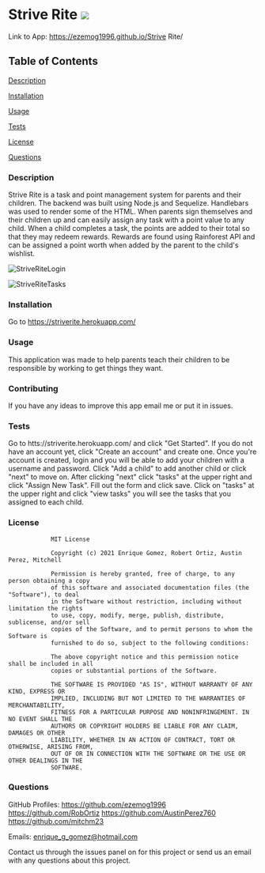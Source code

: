 # Strive Rite ![](https://img.shields.io/badge/license-MIT-green)

Link to App: https://ezemog1996.github.io/Strive Rite/

## Table of Contents

[Description](https://github.com/ezemog1996/StriveRite#description)

[Installation](https://github.com/ezemog1996/StriveRite#installation)

[Usage](https://github.com/ezemog1996/StriveRite#usage)

[Tests](https://github.com/ezemog1996/StriveRite#tests)

[License](https://github.com/ezemog1996/StriveRite#license)

[Questions](https://github.com/ezemog1996/StriveRite#questions)

### Description

Strive Rite is a task and point management system for parents and their children. The backend was built using Node.js and Sequelize. Handlebars was used to render some of the HTML. When parents sign themselves and their children up and can easily assign any task with a point value to any child. When a child completes a task, the points are added to their total so that they may redeem rewards. Rewards are found using Rainforest API and can be assigned a point worth when added by the parent to the child's wishlist.

![StriveRiteLogin](https://user-images.githubusercontent.com/71483178/106672468-148cf980-657e-11eb-97a0-3583b8528b07.png)

![StriveRiteTasks](https://user-images.githubusercontent.com/71483178/106672475-18208080-657e-11eb-9364-1151dc2070ad.png)

### Installation

Go to https://striverite.herokuapp.com/

### Usage

This application was made to help parents teach their children to be responsible by working to get things they want.

### Contributing

If you have any ideas to improve this app email me or put it in issues.

### Tests

Go to htts://striverite.herokuapp.com/ and click "Get Started". If you do not have an account yet, click "Create an account" and create one. Once you're account is created, login and you will be able to add your children with a username and password. Click "Add a child" to add another child or click "next" to move on. After clicking "next" click "tasks" at the upper right and click "Assign New Task". Fill out the form and click save. Click on "tasks" at the upper right and click "view tasks" you will see the tasks that you assigned to each child.

### License


                MIT License

                Copyright (c) 2021 Enrique Gomez, Robert Ortiz, Austin Perez, Mitchell
                
                Permission is hereby granted, free of charge, to any person obtaining a copy
                of this software and associated documentation files (the "Software"), to deal
                in the Software without restriction, including without limitation the rights
                to use, copy, modify, merge, publish, distribute, sublicense, and/or sell
                copies of the Software, and to permit persons to whom the Software is
                furnished to do so, subject to the following conditions:
                
                The above copyright notice and this permission notice shall be included in all
                copies or substantial portions of the Software.
                
                THE SOFTWARE IS PROVIDED "AS IS", WITHOUT WARRANTY OF ANY KIND, EXPRESS OR
                IMPLIED, INCLUDING BUT NOT LIMITED TO THE WARRANTIES OF MERCHANTABILITY,
                FITNESS FOR A PARTICULAR PURPOSE AND NONINFRINGEMENT. IN NO EVENT SHALL THE
                AUTHORS OR COPYRIGHT HOLDERS BE LIABLE FOR ANY CLAIM, DAMAGES OR OTHER
                LIABILITY, WHETHER IN AN ACTION OF CONTRACT, TORT OR OTHERWISE, ARISING FROM,
                OUT OF OR IN CONNECTION WITH THE SOFTWARE OR THE USE OR OTHER DEALINGS IN THE
                SOFTWARE.

### Questions

GitHub Profiles: https://github.com/ezemog1996
                 https://github.com/RobOrtiz
                 https://github.com/AustinPerez760
                 https://github.com/mitchm23

Emails: enrique_g_gomez@hotmail.com

Contact us through the issues panel on for this project or send us an email with any questions about this project.
